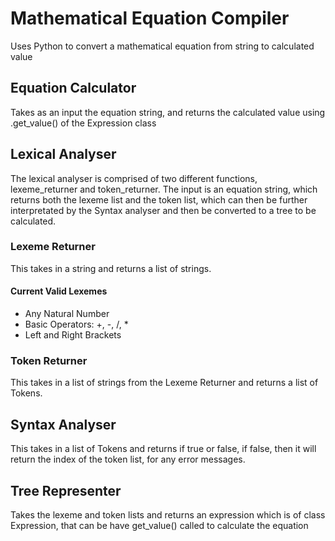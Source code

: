 # Mathematical Equation Compiler

Uses Python to convert a mathematical equation from string to calculated value

## Equation Calculator

Takes as an input the equation string, and returns the calculated value using .get_value() of the Expression class

## Lexical Analyser

The lexical analyser is comprised of two different functions, lexeme_returner and token_returner.
The input is an equation string, which returns both the lexeme list and the token list, which can then be further interpretated by the Syntax analyser and then be converted to a tree to be calculated.

### Lexeme Returner

This takes in a string and returns a list of strings.

#### Current Valid Lexemes

- Any Natural Number
- Basic Operators: +, -, /, \*
- Left and Right Brackets

### Token Returner

This takes in a list of strings from the Lexeme Returner and returns a list of Tokens.

## Syntax Analyser

This takes in a list of Tokens and returns if true or false, if false, then it will return the index of the token list, for any error messages.

## Tree Representer

Takes the lexeme and token lists and returns an expression which is of class Expression, that can be have get_value() called to calculate the equation

